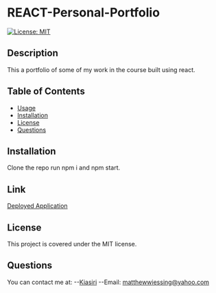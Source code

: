 # REACT-Personal-Portfolio



[![License: MIT](https://img.shields.io/badge/License-MIT-yellow.svg)](https://opensource.org/licenses/MIT)

## Description

This a portfolio of some of my work in the course built using react.

## Table of Contents

- [Usage](#usage)
- [Installation](#installation)
- [License](#license)
- [Questions](#questions)

## Installation

Clone the repo run npm i and npm start.


## Link
[Deployed Application](https://kiasiri.github.io/REACT-Personal-Portfolio/)

## License

This project is covered under the MIT license.


## Questions

You can contact me at:
--[Kiasiri](https://github.com/Kiasiri)
--Email: matthewwiessing@yahoo.com


